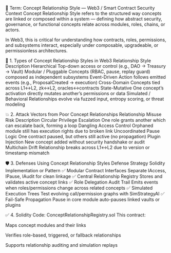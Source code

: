 🔗 Term: Concept Relationship Style — Web3 / Smart Contract Security Context
Concept Relationship Style refers to the structured way concepts are linked or composed within a system — defining how abstract security, governance, or functional concepts relate across modules, roles, chains, or actors.

In Web3, this is critical for understanding how contracts, roles, permissions, and subsystems interact, especially under composable, upgradeable, or permissionless architectures.

📘 1. Types of Concept Relationship Styles in Web3
Relationship Style	Description
Hierarchical	Top-down access or control (e.g., DAO → Treasury → Vault)
Modular / Pluggable	Concepts (RBAC, pause, replay guard) composed as independent subsystems
Event-Driven	Action follows emitted events (e.g., ProposalCreated → execution)
Cross-Domain	Concepts tied across L1↔L2, zk↔L2, oracles↔contracts
State-Mutative	One concept’s activation directly mutates another’s permissions or data
Simulated / Behavioral	Relationships evolve via fuzzed input, entropy scoring, or threat modeling

💥 2. Attack Vectors from Poor Concept Relationships
Relationship Misuse	Risk Description
Circular Privilege Escalation	One role grants another which can escalate back, forming a loop
Dangling Access Control	Orphaned module still has execution rights due to broken link
Uncoordinated Pause Logic	One contract paused, but others still active (no propagation)
Plugin Injection	New concept added without security handshake or audit
Multichain Drift	Relationship breaks across L1↔L2 due to version or timestamp mismatch

🛡️ 3. Defenses Using Concept Relationship Styles
Defense Strategy	Solidity Implementation or Pattern
✅ Modular Contract Interfaces	Separate IAccess, IPause, IAudit for clean linkage
✅ Central Relationship Registry	Stores and validates active concept links
✅ Role Delegation Audit Trail	Emits events when roles/permissions change across related concepts
✅ Simulated Execution Trees	Test evolving call/permission graphs with SimStrategyAI
✅ Fail-Safe Propagation	Pause in core module auto-pauses linked vaults or plugins

✅ 4. Solidity Code: ConceptRelationshipRegistry.sol
This contract:

Maps concept modules and their links

Verifies role-based, triggered, or fallback relationships

Supports relationship auditing and simulation replays